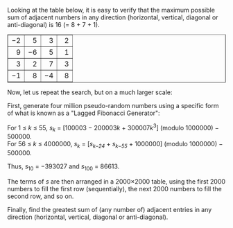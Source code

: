 <p>Looking at the table below, it is easy to verify that the maximum possible sum of adjacent numbers in any direction (horizontal, vertical, diagonal or anti-diagonal) <span style="white-space:nowrap;">is 16 (= 8 + 7 + 1).</span></p>

<div style="text-align:center;">
<table border="1" cellpadding="6" cellspacing="0" style="margin:auto;"><tbody align="right"><tr><td>−2</td><td>5</td><td>3</td><td>2</td></tr><tr><td>9</td><td>−6</td><td>5</td><td>1</td></tr><tr><td>3</td><td>2</td><td>7</td><td>3</td></tr><tr><td>−1</td><td>8</td><td>−4</td><td>  8</td></tr></tbody></table></div>

<p>Now, let us repeat the search, but on a much larger scale:</p>

<p>First, generate four million pseudo-random numbers using a specific form of what is known as a "Lagged Fibonacci Generator":</p>

<p>For 1 ≤ <i>k</i> ≤ 55, <i>s</i><sub><i>k</i></sub> = [100003 − 200003<i>k</i> + 300007<i>k</i><sup>3</sup>] (modulo 1000000) − 500000.<br />
For 56 ≤ <i>k</i> ≤ 4000000, <i>s</i><sub><i>k</i></sub> = [<i>s</i><sub><i>k−24</i></sub> + <i>s</i><sub><i>k−55</i></sub> + 1000000] (modulo 1000000) − 500000.</p>

<p>Thus, <i>s</i><sub>10</sub> = −393027 and <i>s</i><sub>100</sub> = 86613.</p>

<p>The terms of <i>s</i> are then arranged in a 2000×2000 table, using the first 2000 numbers to fill the first row (sequentially), the next 2000 numbers to fill the second row, and so on.</p>

<p>Finally, find the greatest sum of (any number of) adjacent entries in any direction (horizontal, vertical, diagonal or anti-diagonal).</p>

